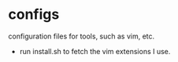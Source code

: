 # configs  
configuration files for tools, such as vim, etc.
- run install.sh to fetch the vim extensions I use.

